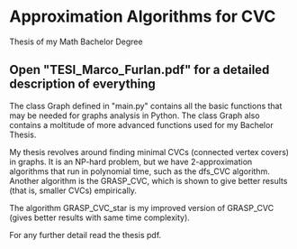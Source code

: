 # Approximation Algorithms for CVC

Thesis of my Math Bachelor Degree

## Open "TESI_Marco_Furlan.pdf" for a detailed description of everything

The class Graph defined in "main.py" contains all the basic functions that may be needed for graphs analysis in Python. The class Graph also contains a moltitude of more advanced functions used for my Bachelor Thesis.

My thesis revolves around finding minimal CVCs (connected vertex covers) in graphs. It is an NP-hard problem, but we have 2-approximation algorithms that run in polynomial time, such as the dfs_CVC algorithm. Another algorithm is the GRASP_CVC, which is shown to give better results (that is, smaller CVCs) empirically.

The algorithm GRASP_CVC_star is my improved version of GRASP_CVC (gives better results with same time complexity).

For any further detail read the thesis pdf.

